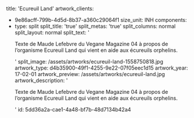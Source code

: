 title: 'Ecureuil Land'
artwork_clients:
  - 9e86acff-799b-4d5d-8b37-a360c29064f1
size_unit: INH
components:
  -
    type: split
    split_title: 'true'
    split_metas: 'true'
    split_columns: normal
    split_layout: normal
    split_text: '<p>Texte de Maude Lefebvre du Vegane Magazine 04 à propos de l’organisme Ecureuil Land qui vient en aide aux écureuils orphelins.</p>'
    split_image: /assets/artworks/ecureuil-land-1558750818.jpg
artwork_type: d4b35900-49f1-4255-9e22-07f05eec1d15
artwork_year: 17-02-01
artwork_preview: /assets/artworks/ecureuil-land.jpg
artwork_description: '<p>Texte de Maude Lefebvre du Vegane Magazine 04 à propos de l’organisme Ecureuil Land qui vient en aide aux écureuils orphelins.</p>'
id: 5dd36a2a-cae1-4a48-bf7b-48d7134b42a4

